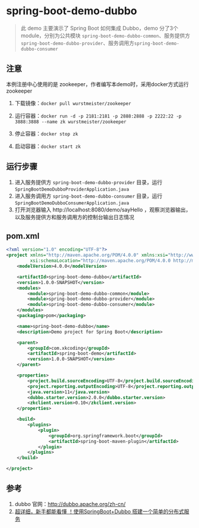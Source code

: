 # spring-boot-demo-dubbo

> 此 demo 主要演示了 Spring Boot 如何集成 Dubbo，demo 分了3个module，分别为公共模块 `spring-boot-demo-dubbo-common`、服务提供方`spring-boot-demo-dubbo-provider`、服务调用方`spring-boot-demo-dubbo-consumer`

## 注意

本例注册中心使用的是 zookeeper，作者编写本demo时，采用docker方式运行 zookeeper

1. 下载镜像：`docker pull wurstmeister/zookeeper`

2. 运行容器：`docker run -d -p 2181:2181 -p 2888:2888 -p 2222:22 -p 3888:3888 --name zk wurstmeister/zookeeper`

3. 停止容器：`docker stop zk`

4. 启动容器：`docker start zk`

## 运行步骤

1. 进入服务提供方 `spring-boot-demo-dubbo-provider` 目录，运行 `SpringBootDemoDubboProviderApplication.java`
2. 进入服务调用方 `spring-boot-demo-dubbo-consumer` 目录，运行 `SpringBootDemoDubboConsumerApplication.java`
3. 打开浏览器输入 http://localhost:8080/demo/sayHello ，观察浏览器输出，以及服务提供方和服务调用方的控制台输出日志情况

## pom.xml

```xml
<?xml version="1.0" encoding="UTF-8"?>
<project xmlns="http://maven.apache.org/POM/4.0.0" xmlns:xsi="http://www.w3.org/2001/XMLSchema-instance"
         xsi:schemaLocation="http://maven.apache.org/POM/4.0.0 http://maven.apache.org/xsd/maven-4.0.0.xsd">
    <modelVersion>4.0.0</modelVersion>

    <artifactId>spring-boot-demo-dubbo</artifactId>
    <version>1.0.0-SNAPSHOT</version>
    <modules>
        <module>spring-boot-demo-dubbo-common</module>
        <module>spring-boot-demo-dubbo-provider</module>
        <module>spring-boot-demo-dubbo-consumer</module>
    </modules>
    <packaging>pom</packaging>

    <name>spring-boot-demo-dubbo</name>
    <description>Demo project for Spring Boot</description>

    <parent>
        <groupId>com.xkcoding</groupId>
        <artifactId>spring-boot-demo</artifactId>
        <version>1.0.0-SNAPSHOT</version>
    </parent>

    <properties>
        <project.build.sourceEncoding>UTF-8</project.build.sourceEncoding>
        <project.reporting.outputEncoding>UTF-8</project.reporting.outputEncoding>
        <java.version>11</java.version>
        <dubbo.starter.version>2.0.0</dubbo.starter.version>
        <zkclient.version>0.10</zkclient.version>
    </properties>

    <build>
        <plugins>
            <plugin>
                <groupId>org.springframework.boot</groupId>
                <artifactId>spring-boot-maven-plugin</artifactId>
            </plugin>
        </plugins>
    </build>

</project>
```

## 参考

1. dubbo 官网：http://dubbo.apache.org/zh-cn/
2. [超详细，新手都能看懂 ！使用SpringBoot+Dubbo 搭建一个简单的分布式服务](https://segmentfault.com/a/1190000017178722#articleHeader20)

